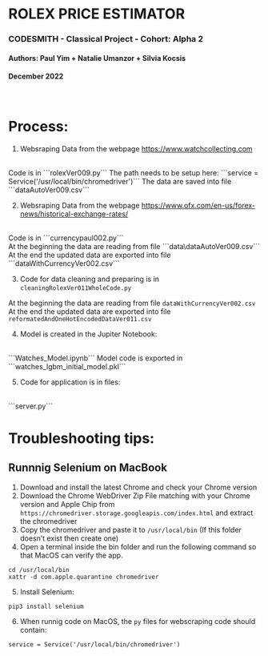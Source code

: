 # ROLEX PRICE ESTIMATOR
### CODESMITH - Classical Project - Cohort: Alpha 2
#### Authors: Paul Yim + Natalie Umanzor + Silvia Kocsis
#### December 2022

<br/>

# Process:
1. Websraping Data from the webpage https://www.watchcollecting.com
<br/>
Code is in ```rolexVer009.py```
The path needs to be setup here: ```service = Service('/usr/local/bin/chromedriver')```
The data are saved into file ```dataAutoVer009.csv```

2. Websraping Data from the webpage https://www.ofx.com/en-us/forex-news/historical-exchange-rates/
<br/>
Code is in ```currencypaul002.py```
<br/>
At the beginning the data are reading from file ```data\dataAutoVer009.csv```
At the end the updated data are exported into file ```dataWithCurrencyVer002.csv```

3. Code for data cleaning and preparing is in `cleaningRolexVer011WholeCode.py`

At the beginning the data are reading from file `dataWithCurrencyVer002.csv`
At the end the updated data are exported into file `reformatedAndOneHotEncodedDataVer011.csv`

4. Model is created in the Jupiter Notebook: 
<br/>
```Watches_Model.ipynb```
Model code is exported in ```watches_lgbm_initial_model.pkl```

5. Code for application is in files:
<br/>
```server.py```
<br/>

# Troubleshooting tips:
## Runnnig Selenium on MacBook

1. Download and install the latest Chrome and check your Chrome version
2. Download the Chrome WebDriver Zip File matching with your Chrome version and Apple Chip from ```https://chromedriver.storage.googleapis.com/index.html``` and extract the chromedriver
3. Copy the chromedriver and paste it to ```/usr/local/bin``` (If this folder doesn’t exist then create one)
4. Open a terminal inside the bin folder and run the following command so that MacOS can verify the app.
```
cd /usr/local/bin
xattr -d com.apple.quarantine chromedriver
```
5. Install Selenium: 
```
pip3 install selenium
```
6. When runnig code on MacOS, the ```py``` files for webscraping code should contain: 
```
service = Service('/usr/local/bin/chromedriver')
```



